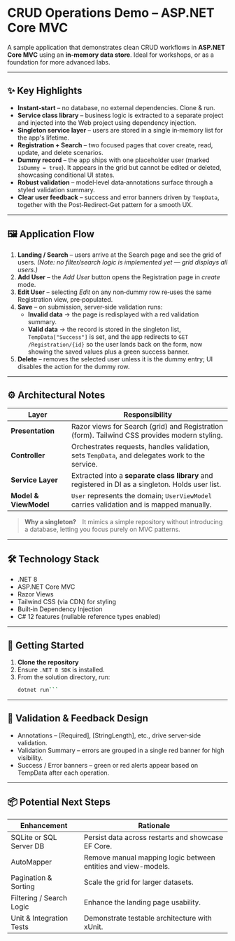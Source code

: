 # CRUD Operations Demo – ASP.NET Core MVC

A sample application that demonstrates clean CRUD workflows in **ASP.NET Core MVC** using an **in‑memory data store**. Ideal for workshops, or as a foundation for more advanced labs.

---

## ✨ Key Highlights

* **Instant‑start** – no database, no external dependencies. Clone & run.
* **Service class library** – business logic is extracted to a separate project and injected into the Web project using dependency injection.
* **Singleton service layer** – users are stored in a single in‑memory list for the app's lifetime.
* **Registration + Search** – two focused pages that cover create, read, update, and delete scenarios.
* **Dummy record** – the app ships with one placeholder user (marked `IsDummy = true`). It appears in the grid but cannot be edited or deleted, showcasing conditional UI states.
* **Robust validation** – model‑level data‑annotations surface through a styled validation summary.
* **Clear user feedback** – success and error banners driven by `TempData`, together with the Post‑Redirect‑Get pattern for a smooth UX.

---

## 🖼️ Application Flow

1. **Landing / Search** – users arrive at the Search page and see the grid of users. *(Note: no filter/search logic is implemented yet — grid displays all users.)*
2. **Add User** – the *Add User* button opens the Registration page in *create* mode.
3. **Edit User** – selecting *Edit* on any non‑dummy row re‑uses the same Registration view, pre‑populated.
4. **Save** – on submission, server‑side validation runs:
   * **Invalid data** → the page is redisplayed with a red validation summary.
   * **Valid data** → the record is stored in the singleton list, `TempData["Success"]` is set, and the app redirects to `GET /Registration/{id}` so the user lands back on the form, now showing the saved values plus a green success banner.
5. **Delete** – removes the selected user unless it is the dummy entry; UI disables the action for the dummy row.

---

## ⚙️ Architectural Notes

| Layer              | Responsibility                                                                                   |
|--------------------|--------------------------------------------------------------------------------------------------|
| **Presentation**   | Razor views for Search (grid) and Registration (form). Tailwind CSS provides modern styling.     |
| **Controller**     | Orchestrates requests, handles validation, sets `TempData`, and delegates work to the service.   |
| **Service Layer**  | Extracted into a **separate class library** and registered in DI as a singleton. Holds user list. |
| **Model & ViewModel** | `User` represents the domain; `UserViewModel` carries validation and is mapped manually.      |

> **Why a singleton?** It mimics a simple repository without introducing a database, letting you focus purely on MVC patterns.

---

## 🛠️ Technology Stack

* .NET 8  
* ASP.NET Core MVC  
* Razor Views  
* Tailwind CSS (via CDN) for styling  
* Built‑in Dependency Injection  
* C# 12 features (nullable reference types enabled)

---

## 🚀 Getting Started

1. **Clone the repository**
2. Ensure `.NET 8 SDK` is installed.
3. From the solution directory, run:
   ```bash
   dotnet run```

---

## 📝 Validation & Feedback Design

* Annotations – [Required], [StringLength], etc., drive server‑side validation.
* Validation Summary – errors are grouped in a single red banner for high visibility.
* Success / Error banners – green or red alerts appear based on TempData after each operation.

---

## 📦 Potential Next Steps

| Enhancement              | Rationale                                                     |
| ------------------------ | ------------------------------------------------------------- |
| SQLite or SQL Server DB  | Persist data across restarts and showcase EF Core.            |
| AutoMapper               | Remove manual mapping logic between entities and view-models. |
| Pagination & Sorting     | Scale the grid for larger datasets.                           |
| Filtering / Search Logic | Enhance the landing page usability.                           |
| Unit & Integration Tests | Demonstrate testable architecture with xUnit.                 |
